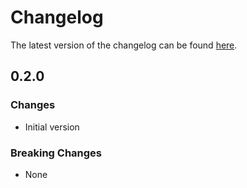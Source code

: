 # Changelog

The latest version of the changelog can be found [here](https://github.com/Azure/bicep-registry-modules/blob/main/avm/res/maintenance/configuration-assignment/CHANGELOG.md).

## 0.2.0

### Changes

- Initial version

### Breaking Changes

- None
